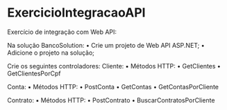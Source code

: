 # ExercicioIntegracaoAPI
Exercício de integração com Web API:

Na solução BancoSolution:
• Crie um projeto de Web API ASP.NET;
• Adicione o projeto na solução;

Crie os seguintes controladores:
Cliente:
▪ Métodos HTTP:
• GetClientes
• GetClientesPorCpf

Conta:
▪ Métodos HTTP:
• PostConta
• GetContas
• GetContasPorCliente

Contrato:
▪ Métodos HTTP:
• PostContrato
• BuscarContratosPorCliente
